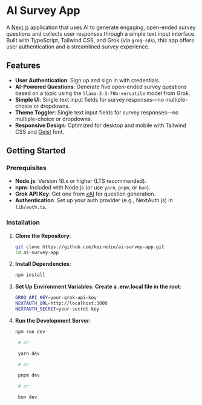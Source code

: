 # AI Survey App

A [Next.js](https://nextjs.org) application that uses AI to generate engaging, open-ended survey questions and collects user responses through a simple text input interface. Built with TypeScript, Tailwind CSS, and Grok (via `groq-sdk`), this app offers user authentication and a streamlined survey experience.

## Features

- **User Authentication**: Sign up and sign in with credentials.
- **AI-Powered Questions**: Generate five open-ended survey questions based on a topic using the `llama-3.3-70b-versatile` model from Grok.
- **Simple UI**: Single text input fields for survey responses—no multiple-choice or dropdowns.
- **Theme Toggler**: Single text input fields for survey responses—no multiple-choice or dropdowns.
- **Responsive Design**: Optimized for desktop and mobile with Tailwind CSS and [Geist](https://vercel.com/font) font.

## Getting Started

### Prerequisites

- **Node.js**: Version 18.x or higher (LTS recommended).
- **npm**: Included with Node.js (or use `yarn`, `pnpm`, or `bun`).
- **Grok API Key**: Get one from [xAI](https://x.ai) for question generation.
- **Authentication**: Set up your auth provider (e.g., NextAuth.js) in `lib/auth.ts`.

### Installation

1. **Clone the Repository**:

   ```bash
   git clone https://github.com/keiredin/ai-survey-app.git
   cd ai-survey-app

   ```

2. **Install Dependencies**:

   ```bash
   npm install

   ```

3. **Set Up Environment Variables: Create a .env.local file in the root**:
   ```bash
   GROQ_API_KEY=your-grok-api-key
   NEXTAUTH_URL=http://localhost:3000
   NEXTAUTH_SECRET=your-secret-key
   ```
4. **Run the Development Server**:

   ```bash
   npm run dev

    # or

    yarn dev

    # or

    pnpm dev

    # or

    bun dev

   ```

